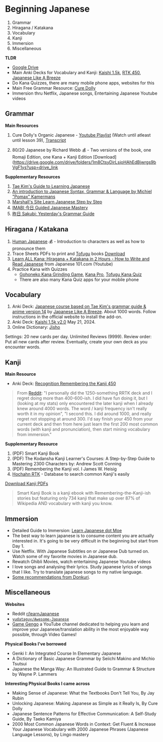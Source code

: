 # Beginning Japanese

1. Grammar
2. Hiragana / Katakana
3. Vocabulary
4. Kanji
5. Immersion
6. Miscellaneous

**TLDR**
- [Google Drive](https://drive.google.com/drive/folders/1XMS1ZgLjqLESuQkls00VYPepVT4Kfkya)
- Main Anki Decks for Vocabulary and Kanji: [Kaishi 1.5k](https://github.com/donkuri/Kaishi/releases), [RTK 450](https://ankiweb.net/shared/info/1843881818), [Japanese Like A Breeze](https://www.japanese-like-a-breeze.com/all-decks/)
- Do Kana Quizzes, there are many mobile phone apps, websites for this
- Main Free Grammar Resource: [Cure Dolly](https://kellenok.github.io/cure-script/)
- Immersion thru Netflix, Japanese songs, Entertaining Japanese Youtube videos
   
## Grammar 

**Main Resources**
1. Cure Dolly's Organic Japanese - [Youtube Playlist](https://www.youtube.com/playlist?list=PLg9uYxuZf8x_A-vcqqyOFZu06WlhnypWj) (Watch until atleast until lesson 39), [Transcript](https://kellenok.github.io/cure-script/)

2. 80/20 Japanese by Richard Webb 💰 -  Two versions of the book, one Romaji Edition, one Kana + Kanji Edition [Download](https://drive.google.com/drive/folders/1m8CtsyDirLsjoHAhEdBjwrgs9bVgF1ys?usp=drive_link

**Supplementary Resources**

1. [Tae Kim's Guide to Learning Japanese](https://guidetojapanese.org/learn/complete/)
2. [An introduction to Japanese Syntax, Grammar & Language by Michiel "Pomax" Kamermans](https://pomax.github.io/nrGrammar/)
3. [Marshall's Site Learn Japanese Step by Step](https://marshallyin.com/course/)
4. [IMABI 今日 Guided Japanese Mastery](https://imabi.org/)
5. [昨日 Sakubi: Yesterday's Grammar Guide](https://sakubi.neocities.org/)

## Hiragana / Katakana 

1. [Human Japanese](https://www.humanjapanese.com/human-japanese) 💰 - Introduction to characters as well as how to pronounce them 
2. Trace Sheets PDFs to print and [Tofugu](https://www.tofugu.com/) books [Download](https://drive.google.com/drive/folders/1ruMhNkd7wQY-vlzNGLI6DY_aYcyGuovm?usp=drive_link)
3. [Learn ALL Kana: Hiragana + Katakana in 2 Hours - How to Write and Read Japanese](https://www.youtube.com/watch?v=_wZHqOghvSs) from Japanese 101.com (Youtube)
4. Practice Kana with Quizzes
   - [Gohoneko Kana Grinding Game](https://gohoneko.neocities.org/learn/kana), [Kana Pro](https://kana.pro/), [Tofugu Kana Quiz](https://kana-quiz.tofugu.com/)
   - There are also many Kana Quiz apps for your mobile phone

## Vocabulary 

1. Anki Deck: [Japanese course based on Tae Kim's grammar guide & anime version 14](https://ankiweb.net/shared/info/911122782) by [Japanese Like A Breeze](https://www.japanese-like-a-breeze.com/guide-for-beginners/). About 1000 words. Follow instructions in the official website to install the add-on.
2. Anki Deck: [Kaishi 1.5k v2.0](https://github.com/donkuri/Kaishi/releases) May 21, 2024.
3. Online Dictionary: [Jisho](https://jisho.org/)

Settings: 20 new cards per day. Unlimited Reviews (9999). Review order: Put all new cards after review. 
Eventually, create your own deck as you encounter words. 

## Kanji 

**Main Resource**

- Anki Deck: [Recognition Remembering the Kanji 450](https://drive.google.com/drive/folders/1XMS1ZgLjqLESuQkls00VYPepVT4Kfkya?usp=drive_link)

> From [Reddit](https://www.reddit.com/r/LearnJapanese/comments/10k9zcn/switch_from_rrtk_450_deck_to_rtk_and_rrtk_2k_deck/): "I personally did the 1250-something RRTK deck and I regret doing more than 400-600-ish. I did have fun doing it, but I (looking at my stats) only encountered the later kanji when I already knew around 4000 words. The word / kanji frequency isn't really worth it in my opinion", "I second this. I did around 1000, and really regret not stopping at around 300. I'd say finish your 450 from your current deck and then from here just learn the first 200 most common words (with kanji and pronunciation), then start mining vocabulary from immersion."

**Supplementary Resource**
1. (PDF) Smart Kanji Book
2. (PDF) The Kodansha Kanji Learner's Courses: A Step-by-Step Guide to Mastering 2300 Characters by: Andrew Scott Conning
3. (PDF) Remembering the Kanji vol. I James W. Heisig
4. [Hochahn RTK](https://hochanh.github.io/rtk/) - Database to search common Kanji's easily

[Download Kanji PDFs](https://drive.google.com/file/d/1WcaG0RFcMljx6NVGXW4BYwwH2xA5g18X/view?usp=drive_link)

> Smart Kanji Book is a kanji ebook with Remembering-the-Kanji-ish stories but featuring only 734 kanji that make up over 87% of Wikipedia AND vocabulary with kanji you know.

## Immersion

- Detailed Guide to Immersion: [Learn Japanese dot Moe](https://learnjapanese.moe/guide/#choosing-immersion-content)
- The best way to learn japanese is to consume content you are actually interested in. It's going to be very difficult in the beginning but start from Day 1.
- Use Netflix. With Japanese Subtitles on or Japanese Dub turned on. Watch some of my favorite movies in Japanese dub.
- Rewatch Ghibli Movies, watch entertaining Japanese Youtube videos
- I love songs and analysing their lyrics. Study japanese lyrics of songs that I like. Try to translate japanese songs to my native language.
- [Some recommendations from Donkuri](https://donkuri.github.io/learn-japanese/recs/).


## Miscellaneous 

**Websites**

- Reddit [r/learnJapanese](https://www.reddit.com/r/LearnJapanese)
- [`yudataguy/Awesome-Japanese`](https://github.com/yudataguy/Awesome-Japanese)
- [Game Gengo](https://www.youtube.com/c/GameGengo) a YouTube channel dedicated to helping you learn and improve your Japanese/translation ability in the most enjoyable way possible, through Video Games!

**Physical Books I've borrowed**
- Genki I: An Integrated Course In Elementary Japanese
- A Dictionary of Basic Japanese Grammar by Seiichi Makino and Michio Tsutsui
- Japanese the Manga Way: An Illustrated Guide to Grammar & Structure by Wayne P. Lammers

**Interesting Physical Books I came across**

- Making Sense of Japanese: What the Textbooks Don't Tell You, By Jay Rubin
- Unlocking Japanese: Making Japanese as Simple as it Really Is, By Cure Dolly
- Japanese Sentence Patterns for Effective Communication: A Self-Study Guide, By Taeko Kamiya
- 2000 Most Common Japanese Words in Context: Get Fluent & Increase Your Japanese Vocabulary with 2000 Japanese Phrases (Japanese Language Lessons), by Lingo mastery





